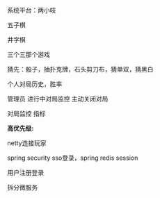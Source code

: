 系统平台：两小吱

五子棋

井字棋

三个三那个游戏

猜先：骰子，抽扑克牌，石头剪刀布，猜单双，猜黑白

个人对局历史，胜率

管理员 进行中对局监控 主动关闭对局

对局监控 指标

**高优先级:**

netty连接玩家

spring security sso登录，spring redis session

用户注册登录

拆分微服务
